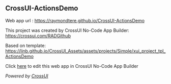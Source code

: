 ## CrossUI-ActionsDemo
Web app url : https://raymondtere.github.io/CrossUI-ActionsDemo

This project was created by CrossUI No-Code App Builder: https://crossui.com/RADGithub

Based on template: https://linb.github.io/CrossUI_Assets/assets/projects/Simple/xui_project_tpl_ActionsDemo

Click [here](https://crossui.com/RADGithub/#!from=github&owner=raymondtere&repo=CrossUI-ActionsDemo) to edit this web app in CrossUI No-Code App Builder

<i>Powered by [CrossUI](https://crossui.com)</i>
